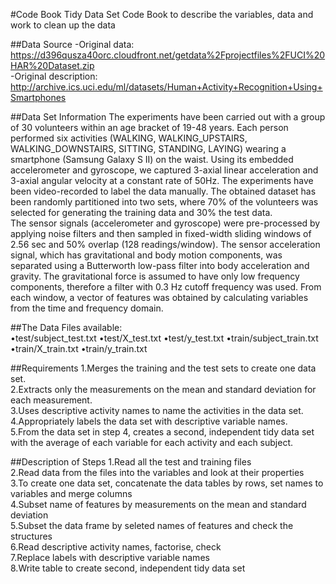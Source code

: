 #Code Book Tidy Data Set
Code Book to describe the variables, data and work to clean up the data

##Data Source
-Original data: https://d396qusza40orc.cloudfront.net/getdata%2Fprojectfiles%2FUCI%20HAR%20Dataset.zip  
-Original description: http://archive.ics.uci.edu/ml/datasets/Human+Activity+Recognition+Using+Smartphones 

##Data Set Information
The experiments have been carried out with a group of 30 volunteers within an age bracket of 19-48 years. Each person performed six activities (WALKING, WALKING_UPSTAIRS, WALKING_DOWNSTAIRS, SITTING, STANDING, LAYING) wearing a smartphone (Samsung Galaxy S II) on the waist. Using its embedded accelerometer and gyroscope, we captured 3-axial linear acceleration and 3-axial angular velocity at a constant rate of 50Hz. The experiments have been video-recorded to label the data manually. The obtained dataset has been randomly partitioned into two sets, where 70% of the volunteers was selected for generating the training data and 30% the test data.  
The sensor signals (accelerometer and gyroscope) were pre-processed by applying noise filters and then sampled in fixed-width sliding windows of 2.56 sec and 50% overlap (128 readings/window). The sensor acceleration signal, which has gravitational and body motion components, was separated using a Butterworth low-pass filter into body acceleration and gravity. The gravitational force is assumed to have only low frequency components, therefore a filter with 0.3 Hz cutoff frequency was used. From each window, a vector of features was obtained by calculating variables from the time and frequency domain.

##The Data
Files available:  
•test/subject_test.txt
•test/X_test.txt
•test/y_test.txt
•train/subject_train.txt
•train/X_train.txt
•train/y_train.txt  

##Requirements
1.Merges the training and the test sets to create one data set.  
2.Extracts only the measurements on the mean and standard deviation for each measurement.   
3.Uses descriptive activity names to name the activities in the data set.  
4.Appropriately labels the data set with descriptive variable names.  
5.From the data set in step 4, creates a second, independent tidy data set with the average of each variable for each activity and each subject.  

##Description of Steps
1.Read all the test and training files  
2.Read data from the files into the variables and look at their properties  
3.To create one data set, concatenate the data tables by rows, set names to variables and merge columns  
4.Subset name of features by measurements on the mean and standard deviation  
5.Subset the data frame by seleted names of features and check the structures  
6.Read descriptive activity names, factorise, check  
7.Replace labels with descriptive variable names  
8.Write table to create second, independent tidy data set  


